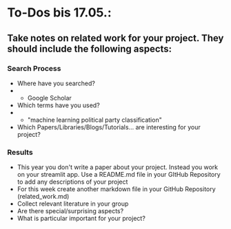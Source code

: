 # To-Dos bis 17.05.:
## Take notes on related work for your project. They should include the following aspects:
### Search Process
- Where have you searched?
- - Google Scholar
- Which terms have you used?
- - "machine learning political party classification"
- Which Papers/Libraries/Blogs/Tutorials... are interesting for your project?
### Results
- This year you don't write a paper about your project. Instead you work on your streamlit app. Use a README.md file in your GItHub Repository to add any descriptions of your project 
- For this week create another markdown file in your GitHub Repository (related_work.md) 
- Collect relevant literature in your group
- Are there special/surprising aspects?
- What is particular important for your project?
